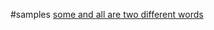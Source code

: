 
#samples
[some and all are two different words](https://youtu.be/Zl7h7fOSsPE?si=Tlrh34c12FK11T3d&t=171)

